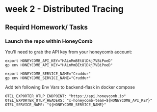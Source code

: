 # week 2  - Distributed Tracing 

## Requird Homework/ Tasks

### Launch the repo within HoneyComb

You'll need to grab the API key from your honeycomb account:

```
export HONEYCOMB_API_KEY="HALnMmBEtUlDkj7VBiPoeD"
gp env HONEYCOMB_API_KEY="HALnMmBEtUlDkj7VBiPoeD"

export HONEYCOMB_SERVICE_NAME="Cruddur"
gp env HONEYCOMB_SERVICE_NAME="Cruddur"

```

Add teh following Env Vars to backend-flask in docker compose

```
OTEL_EXPORTER_OTLP_ENDPOINT: "https://api.honeycomb.io"
OTEL_EXPORTER_OTLP_HEADERS: "x-honeycomb-team=${HONEYCOMB_API_KEY}"
OTEL_SERVICE_NAME: "${HONEYCOMB_SERVICE_NAME}"

```
